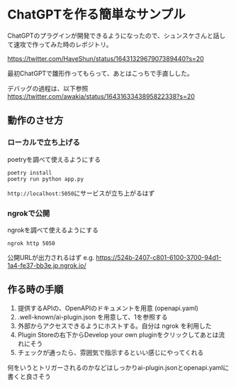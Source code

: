 # ChatGPTを作る簡単なサンプル

ChatGPTのプラグインが開発できるようになったので、シュンスケさんと話して速攻で作ってみた時のレポジトリ。

https://twitter.com/HaveShun/status/1643132967907389440?s=20

最初ChatGPTで雛形作ってもらって、あとはこっちで手直しした。

デバッグの過程は、以下参照
https://twitter.com/awakia/status/1643163343895822338?s=20

## 動作のさせ方

### ローカルで立ち上げる

poetryを調べて使えるようにする

```
poetry install
poetry run python app.py
```

`http://localhost:5050`にサービスが立ち上がるはず

### ngrokで公開

ngrokを調べて使えるようにする

```
ngrok http 5050
```

公開URLが出力されるはず
e.g. https://524b-2407-c801-6100-3700-94d1-1a4-fe37-bb3e.jp.ngrok.io/

## 作る時の手順

1. 提供するAPIの、OpenAPIのドキュメントを用意 (openapi.yaml)
2. .well-known/ai-plugin.json を用意して、1を参照する
3. 外部からアクセスできるようにホストする。自分は ngrok を利用した
4. Plugin Storeの右下からDevelop your own pluginをクリックしてあとは流れにそう
5. チェックが通ったら、雰囲気で指示するといい感じにやってくれる

何をいうとトリガーされるのかなどはしっかりai-plugin.jsonとopenapi.yamlに書くと良さそう
